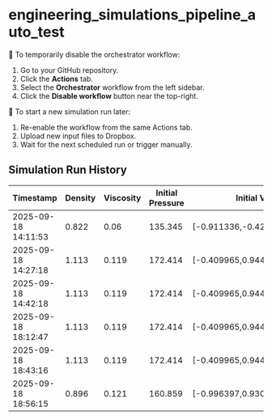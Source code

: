 # engineering_simulations_pipeline_auto_test

🛑 To temporarily disable the orchestrator workflow:
1. Go to your GitHub repository.
2. Click the **Actions** tab.
3. Select the **Orchestrator** workflow from the left sidebar.
4. Click the **Disable workflow** button near the top-right.

🔄 To start a new simulation run later:
1. Re-enable the workflow from the same Actions tab.
2. Upload new input files to Dropbox.
3. Wait for the next scheduled run or trigger manually.

## Simulation Run History
| Timestamp | Density | Viscosity | Initial Pressure | Initial Velocity |
|-----------|---------|-----------|------------------|-------------------|
| 2025-09-18 14:11:53 | 0.822 | 0.06 | 135.345 | [-0.911336,-0.425381,-0.322861] |
| 2025-09-18 14:27:18 | 1.113 | 0.119 | 172.414 | [-0.409965,0.944897,-0.39332] |
| 2025-09-18 14:42:18 | 1.113 | 0.119 | 172.414 | [-0.409965,0.944897,-0.39332] |
| 2025-09-18 18:12:47 | 1.113 | 0.119 | 172.414 | [-0.409965,0.944897,-0.39332] |
| 2025-09-18 18:43:16 | 1.113 | 0.119 | 172.414 | [-0.409965,0.944897,-0.39332] |
| 2025-09-18 18:56:15 | 0.896 | 0.121 | 160.859 | [-0.996397,0.930902,-0.433891] |
